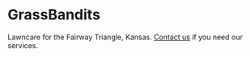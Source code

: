 # GrassBandits

Lawncare for the Fairway Triangle, Kansas. <a href="tompseymour@gmail.com@smsd.org?subject=Buisness&body=I%20have%20a%20job%20for%20you%2E%0A%0AAddress%3A%20%0AJob%20Type%3A%0A%0AWe%20will%20reply%20to%20you%20with%20your%20estamated%20cost%2E%0AHave%20a%20nice%20day%21%0A%2DGrass%20Bandits">Contact us</a> if you need our services.
